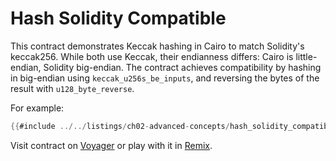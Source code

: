 # Hash Solidity Compatible

This contract demonstrates Keccak hashing in Cairo to match Solidity's keccak256. While both use Keccak, their endianness differs: Cairo is little-endian, Solidity big-endian. The contract achieves compatibility by hashing in big-endian using `keccak_u256s_be_inputs`, and reversing the bytes of the result with `u128_byte_reverse`.

For example:

```rust
{{#include ../../listings/ch02-advanced-concepts/hash_solidity_compatible/src/hash_solidity_compatible.cairo}}
```

Visit contract on [Voyager](#) or play with it in [Remix](#).
